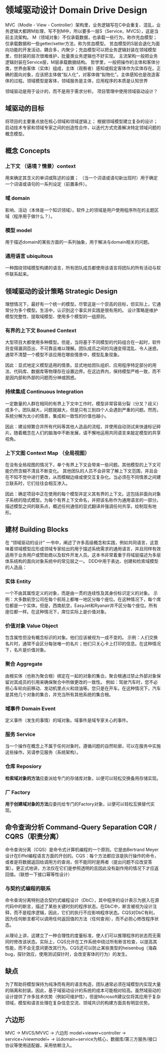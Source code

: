 # 领域驱动设计 Domain Drive Design
MVC（Modle - View - Controller）架构里，业务逻辑写在C中会重复、混乱，业务逻辑大都跨M处理，写不到M中，所以要多一层S（Service，MVCS），这是当前主流架构。
M（领域对象）不仅承载数据，也承载一些行为，称作充血模型；仅承载数据和一些getter/setter方法，称为贫血模型。
贫血模型的S层会退化为面向功能的开发活动，耦合多，内聚少；充血模型可以把业务逻辑封装在领域模型里，但封装的层次很难维护，批量类业务逻辑也不好实现。
主流架构一般把业务逻辑封装在Service层，M层承载数据结构。
哲学里，一般把操作的主体和客体分类，世界由客体（实体）组成，主体（观察者）感知或假定客体作为实体存在。正确的面向对象，应该把主体做“拟人化”，对客体做“拟物化”。主体感知也是改造客体的过程。领域模型是客体，领域服务是主体，应用程序的本质是认知世界


领域驱动是用于设计的，而不是用于需求分析。
项目管理中使用领域驱动设计？

## 域驱动的目标
将项目的主要重点放在核心领域和领域逻辑上；
根据领域模型建立复杂的设计；
启动技术专家和领域专家之间的创造性合作，以迭代方式完善解决特定领域问题的概念模型。

## 概念 Concepts
### 上下文 （语境？情景）context
用来确定其含义的单词或陈述的设置；
（当一个词语或语句新出现时）用于确定一个词语或语句的一系列设定（前置条件）。
### 域 domain
影响、活动（本体是一个知识领域）。软件上的领域是用户使用程序所在的主题区域（程序用于做什么？）。
### 模型 model
用于描述domain的某些方面的一系列抽象，用于解决与domain相关的问题。
### 通用语言 ubiquitous
一种围绕领域模型构建的语言，所有团队成员都使用该语言将团队的所有活动与软件联系起来。

## 领域驱动的设计策略 Strategic Design
理想情况下，最好有一个统一的模型。尽管这是一个崇高的目标，但实际上，它通常分为多个模型。生活中，认识到这个事实并实践是很有用的。
设计策略是维护模型完整性、提取域模型、使用多个模型的一组原则。

### 有界的上下文 Bouned Context
大型项目大都使用多种模型。但是，当将基于不同模型的代码组合在一起时，软件将变得漏洞百出、不可靠且难以理解。团队成员之间的沟通变得混乱、令人迷惑。通常不清楚一个模型不该应用在哪些情景中，模型乱象现象。

因此：显式地定义模型适用的情景。显式地给团队组织、应用程序特定部分的用法、代码库、数据库等物理存在设置边界。在这边界内，保持模型严格一致，而不是因内部和外部的问题而分神或困惑。

### 持续集成 Continuous Integration
一定数量的人群在相同的有界上下文中工作时，模型非常容易分裂（分叉？歧义）成多个。团队越大，问题就越大，但是只有三到四个人会遇到严重的问题。然而，系统分解为太小的情景，集成和一致性的价值也越小。

因此：建设频繁合并所有代码等其他人造品的流程，并使用自动测试来快速标记碎片。随着概念在人们的脑海中不断发展，请不懈地运用共同语言来敲定模型的共享视角。

### 上下文图 Context Map （全局视图）
在没有全局视图的情况下，单个有界上下文会带来一些问题。其他模型的上下文可能仍然含糊不清且不断变化。
其他团队的人员不会非常了解上下文范围，并且会在不知不觉中进行更改，从而模糊边缘或使交互复杂化。当必须在不同情景之间建立联系时，它们往往会相互渗入。

因此：确定项目中正在使用的每个模型并定义其有界的上下文。这包括非面向对象子系统的隐式模型。为每个有界上下文命名，并把该名称作为通用语言的一部分。描述模型之间的联系点，概述任何通信的显式翻译并强调任何共享。绘制现有地形。

## 建材 Building Blocks
在 “领域驱动的设计” 一书中，阐述了许多高级概念和实践，例如共同语言，这意味着领域模型应形成领域专家给出的用于描述系统需求的通用语言，并且同样有效适用于业务用户或赞助商以及软件开发人员。这本书非常着重于将域层描述为多层体系结构的面向对象系统中的常见层之一。
DDD中用于表达、创建和检索域模型的人造品：

### 实体 Entity
一个不由其属性定义的对象，而是由一贯的连续性及其身份标识定义的对象。
示例：大多数航空公司在每个航班上都唯一地区分每个座位。在这种情况下，每个席位都是一个实体。但是，西南航空，EasyJet和Ryanair并不区分每个座位。所有座位都一样。在这种情况下，席位实际上是价值对象。
### 价值对象 Value Object
包含属性但没有概念标识的对象。他们应该被视为一成不变的。
示例：人们交换名片时，通常不会区分每张唯一的名片；他们只关心卡上打印的信息。在这种情况下，名片是价值对象。
### 聚合 Aggregate
由根实体（也称为聚合根）绑定在一起的对象的集合。聚合根通过禁止外部对象保留对其成员的引用来确保聚合中所做更改的一致性。
例如：驾驶汽车时，您不必担心车轮向前移动、发动机里点火和烧油等。您只是在开车。在这种情况下，汽车是其他几个对象的集合，并充当所有其他系统的集合根。
### 域事件 Domain Event
定义事件（发生的事情）的域对象。域事件是域专家关心的事件。
### 服务 Service
当一个操作在概念上不属于任何对象时。遵循问题的自然轮廓，可以在服务中实施这些操作。另请参见服务（系统架构）。
### 仓库 Reposiory
**检索域对象的方法**应委派给专门的存储库对象，以便可以轻松交换备用存储实现。
### 厂 Factory
**用于创建域对象的方法**应委托给专门的Factory对象，以便可以轻松互换替代实现。

## 命令查询分析 Command-Query Separation CQR / CQRS（职责分离）
命令查询分离（CQS）是命令式计算机编程的一个原则。它是由Bertrand Meyer设计在Eiffel编程语言方面的开创的。CQS：每个方法都应该是执行操作的命令，或者是将数据返回给调用方的查询，但不能同时是两者（提出问题不应改变答案）。更正式地讲，方法仅在它们是参照透明的且因此没有副作用的情况下才应返回值。（联想一下接口幂等性设计）

### 与契约式编程的联系
命令查询分离特别适合契约式编程设计（DbC），其中程序的设计表示为嵌入在源代码中的断言，描述了某些关键时刻的程序状态。在DbC中，断言被视为设计注释，而不是程序逻辑，因此，它们的执行不应影响程序状态。CQS对DbC有利，因为任何断言都可以调用任何返回值的方法（任何查询），而不必担心修改程序状态。

从理论上讲，这建立了一种合理性的度量标准，使人们可以推理程序的状态而无需同时修改该状态。实际上，CQS允许在工作系统中绕过所有断言检查，以提高其性能，而不会无意间更改其行为。CQS还可以防止某些类型的heisenbug（海森bug，探针效应，使用测试探针时，会改变客体的行为）的发生。


## 缺点
为了帮助将模型保持为纯净而有用的语言构造，团队通常必须在域模型内实现大量的隔离和封装。因此，基于域驱动设计的系统的成本可能相对较高。虽然域驱动的设计提供了许多技术优势（例如可维护性），但是Microsoft建议仅将其应用于复杂领域，模型和语言处理在复杂信息交流、领域共识的构建方面具有明显优势。

## 六边形
MVC -> MVCS/MVVC -> 六边形
model+viewer+controller -> service+/viewmodel+ -> 以domain+service为核心，数据库/第三方服务/接口协议等使用适配器，采用依赖注入。

